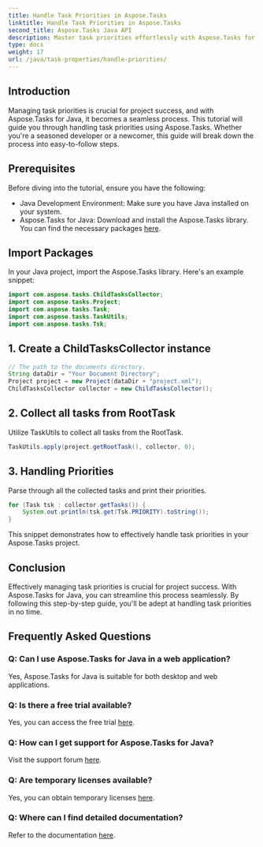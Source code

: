 ```yaml
---
title: Handle Task Priorities in Aspose.Tasks
linktitle: Handle Task Priorities in Aspose.Tasks
second_title: Aspose.Tasks Java API
description: Master task priorities effortlessly with Aspose.Tasks for Java. Follow this guide for seamless handling. Elevate your project management skills!
type: docs
weight: 17
url: /java/task-properties/handle-priorities/
---
```

## Introduction
Managing task priorities is crucial for project success, and with Aspose.Tasks for Java, it becomes a seamless process. This tutorial will guide you through handling task priorities using Aspose.Tasks. Whether you're a seasoned developer or a newcomer, this guide will break down the process into easy-to-follow steps.
## Prerequisites
Before diving into the tutorial, ensure you have the following:
- Java Development Environment: Make sure you have Java installed on your system.
- Aspose.Tasks for Java: Download and install the Aspose.Tasks library. You can find the necessary packages [here](https://releases.aspose.com/tasks/java/).
## Import Packages
In your Java project, import the Aspose.Tasks library. Here's an example snippet:
```java
import com.aspose.tasks.ChildTasksCollector;
import com.aspose.tasks.Project;
import com.aspose.tasks.Task;
import com.aspose.tasks.TaskUtils;
import com.aspose.tasks.Tsk;
```
## 1. Create a ChildTasksCollector instance
```java
// The path to the documents directory.
String dataDir = "Your Document Directory";
Project project = new Project(dataDir + "project.xml");
ChildTasksCollector collector = new ChildTasksCollector();
```
## 2. Collect all tasks from RootTask
Utilize TaskUtils to collect all tasks from the RootTask.
```java
TaskUtils.apply(project.getRootTask(), collector, 0);
```
## 3. Handling Priorities
Parse through all the collected tasks and print their priorities.
```java
for (Task tsk : collector.getTasks()) {
    System.out.println(tsk.get(Tsk.PRIORITY).toString());
}
```
This snippet demonstrates how to effectively handle task priorities in your Aspose.Tasks project.

## Conclusion
Effectively managing task priorities is crucial for project success. With Aspose.Tasks for Java, you can streamline this process seamlessly. By following this step-by-step guide, you'll be adept at handling task priorities in no time.
## Frequently Asked Questions
### Q: Can I use Aspose.Tasks for Java in a web application?
Yes, Aspose.Tasks for Java is suitable for both desktop and web applications.
### Q: Is there a free trial available?
Yes, you can access the free trial [here](https://releases.aspose.com/).
### Q: How can I get support for Aspose.Tasks for Java?
Visit the support forum [here](https://forum.aspose.com/c/tasks/15).
### Q: Are temporary licenses available?
Yes, you can obtain temporary licenses [here](https://purchase.aspose.com/temporary-license/).
### Q: Where can I find detailed documentation?
Refer to the documentation [here](https://reference.aspose.com/tasks/java/).
